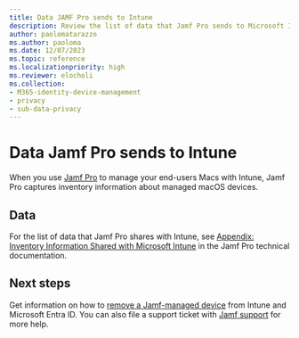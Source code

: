 ```yaml
---
title: Data JAMF Pro sends to Intune
description: Review the list of data that Jamf Pro sends to Microsoft Intune when you integrate Jamf Pro to manage Macs with Intune.
author: paolomatarazzo
ms.author: paoloma
ms.date: 12/07/2023
ms.topic: reference
ms.localizationpriority: high
ms.reviewer: elocholi
ms.collection:
- M365-identity-device-management
- privacy
- sub-data-privacy
---
```




# Data Jamf Pro sends to Intune

When you use [Jamf Pro](https://www.jamf.com) to manage your end-users Macs with Intune, Jamf Pro captures inventory information about managed macOS devices.

## Data

For the list of data that Jamf Pro shares with Intune, see [Appendix: Inventory Information Shared with Microsoft Intune](https://docs.jamf.com/technical-papers/jamf-pro/microsoft-intune/10.9.0/Appendix__Inventory_Information_Shared_with_Microsoft_Intune.html) in the Jamf Pro technical documentation.

## Next steps

Get information on how to [remove a Jamf-managed device](https://docs.jamf.com/technical-papers/jamf-pro/microsoft-intune/10.9.0/Deleting_a_Computer_from_the_Microsoft_Azure_and_Intune_Portals.html) from Intune and Microsoft Entra ID. You can also file a support ticket with [Jamf support](https://www.jamf.com/support/) for more help.
